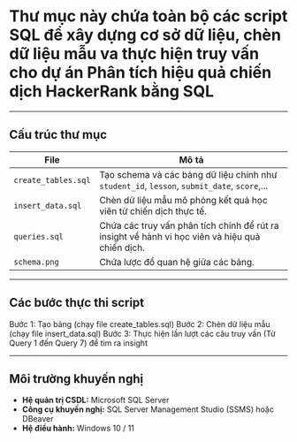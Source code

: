 # Thư mục này chứa toàn bộ các script SQL để xây dựng cơ sở dữ liệu, chèn dữ liệu mẫu va thực hiện truy vấn cho dự án Phân tích hiệu quả chiến dịch HackerRank bằng SQL

---

## Cấu trúc thư mục

| File | Mô tả |
|------|-------|
| `create_tables.sql` | Tạo schema và các bảng dữ liệu chính như `student_id`, `lesson`, `submit_date`, `score`,... |
| `insert_data.sql` | Chèn dữ liệu mẫu mô phỏng kết quả học viên từ chiến dịch thực tế. |
| `queries.sql` | Chứa các truy vấn phân tích chính để rút ra insight về hành vi học viên và hiệu quả chiến dịch. |
| `schema.png` | Chứa lược đồ quan hệ giữa các bảng.|

---

## Các bước thực thi script

Bước 1: Tạo bảng (chạy file create_tables.sql)
Bước 2: Chèn dữ liệu mẫu (chạy file insert_data.sql)
Bước 3: Thực hiện lần lượt các câu truy vấn (Từ Query 1 đến Query 7) để tìm ra insight

--- 

## Môi trường khuyến nghị

- **Hệ quản trị CSDL:** Microsoft SQL Server   
- **Công cụ khuyến nghị:** SQL Server Management Studio (SSMS)  hoặc DBeaver
- **Hệ điều hành:** Windows 10 / 11  

